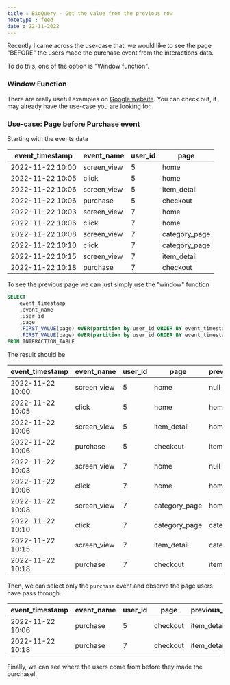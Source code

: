 ```yaml
---
title : BigQuery - Get the value from the previous row
notetype : feed
date : 22-11-2022
---
```



Recently I came across the use-case that, we would like to see the page "BEFORE" the users made the purchase event from the interactions data.

To do this, one of the option is "Window function".

### Window Function

There are really useful examples on [Google website](https://cloud.google.com/bigquery/docs/reference/standard-sql/window-function-calls#window_function_examples). You can check out, it may already have the use-case you are looking for.


### Use-case: Page before Purchase event

Starting with the events data

| event_timestamp | event_name | user_id | page |
|-------------------|-------------|---------|-----|
| 2022-11-22 10:00 | screen_view | 5 | home |
| 2022-11-22 10:05 | click | 5 | home |
| 2022-11-22 10:06 | screen_view | 5 | item_detail |
| 2022-11-22 10:06 | purchase | 5 | checkout |
| 2022-11-22 10:03 | screen_view | 7 | home |
| 2022-11-22 10:06 | click | 7 | home |
| 2022-11-22 10:08 | screen_view | 7 | category_page |
| 2022-11-22 10:10 | click | 7 | category_page |
| 2022-11-22 10:15 | screen_view | 7 | item_detail |
| 2022-11-22 10:18 | purchase | 7 | checkout |

To see the previous page we can just simply use the "window" function

```sql
SELECT
    event_timestamp
    ,event_name
    ,user_id
    ,page
    ,FIRST_VALUE(page) OVER(partition by user_id ORDER BY event_timestamp_ict asc ROWS 1 PRECEDING) as previous_1_page
    ,FIRST_VALUE(page) OVER(partition by user_id ORDER BY event_timestamp_ict asc ROWS 2 PRECEDING) as previous_2_page
FROM INTERACTION_TABLE
```

The result should be

| event_timestamp   | event_name  | user_id | page | previous_1_page | previous_2_page |
|-------------------|-------------|---------|------|-------------------|------------------|
| 2022-11-22 10:00  | screen_view | 5       | home | null | null |
| 2022-11-22 10:05  | click       | 5       | home | home | null |
| 2022-11-22 10:06  | screen_view | 5       | item_detail | home | home |
| 2022-11-22 10:06  | purchase    | 5       | checkout | item_detail | home |
| 2022-11-22 10:03  | screen_view | 7       | home | null | null |
| 2022-11-22 10:06  | click       | 7       | home | home | null |
| 2022-11-22 10:08  | screen_view | 7       | category_page | home | home |
| 2022-11-22 10:10  | click       | 7       | category_page | category_page | home |
| 2022-11-22 10:15  | screen_view | 7       | item_detail | category_page | category_page |
| 2022-11-22 10:18  | purchase    | 7       | checkout | item_detail | category_page |


Then, we can select only the `purchase` event and observe the page users have pass through.

| event_timestamp | event_name | user_id | page | previous_1_page | previous_2_page |
|-------------------|-------------|---------|-----|-------------------|------------------|
| 2022-11-22 10:06 | purchase | 5 | checkout | item_detail | home |
| 2022-11-22 10:18 | purchase | 7 | checkout | item_detail | category_page |

Finally, we can see where the users come from before they made the purchase!.
